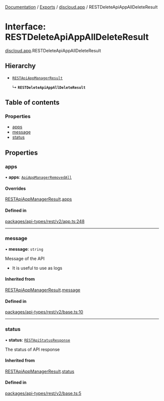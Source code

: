 [Documentation](../README.md) / [Exports](../modules.md) / [discloud.app](../modules/discloud_app.md) / RESTDeleteApiAppAllDeleteResult

# Interface: RESTDeleteApiAppAllDeleteResult

[discloud.app](../modules/discloud_app.md).RESTDeleteApiAppAllDeleteResult

## Hierarchy

- [`RESTApiAppManagerResult`](discloud_app.RESTApiAppManagerResult.md)

  ↳ **`RESTDeleteApiAppAllDeleteResult`**

## Table of contents

### Properties

- [apps](discloud_app.RESTDeleteApiAppAllDeleteResult.md#apps)
- [message](discloud_app.RESTDeleteApiAppAllDeleteResult.md#message)
- [status](discloud_app.RESTDeleteApiAppAllDeleteResult.md#status)

## Properties

### apps

• **apps**: [`ApiAppManagerRemovedAll`](discloud_app.ApiAppManagerRemovedAll.md)

#### Overrides

[RESTApiAppManagerResult](discloud_app.RESTApiAppManagerResult.md).[apps](discloud_app.RESTApiAppManagerResult.md#apps)

#### Defined in

[packages/api-types/rest/v2/app.ts:248](https://github.com/discloud/discloud.app/blob/4f75b2e/packages/api-types/rest/v2/app.ts#L248)

___

### message

• **message**: `string`

Message of the API
- It is useful to use as logs

#### Inherited from

[RESTApiAppManagerResult](discloud_app.RESTApiAppManagerResult.md).[message](discloud_app.RESTApiAppManagerResult.md#message)

#### Defined in

[packages/api-types/rest/v2/base.ts:10](https://github.com/discloud/discloud.app/blob/4f75b2e/packages/api-types/rest/v2/base.ts#L10)

___

### status

• **status**: [`RESTApiStatusResponse`](../modules/discloud_app.md#restapistatusresponse)

The status of API response

#### Inherited from

[RESTApiAppManagerResult](discloud_app.RESTApiAppManagerResult.md).[status](discloud_app.RESTApiAppManagerResult.md#status)

#### Defined in

[packages/api-types/rest/v2/base.ts:5](https://github.com/discloud/discloud.app/blob/4f75b2e/packages/api-types/rest/v2/base.ts#L5)
